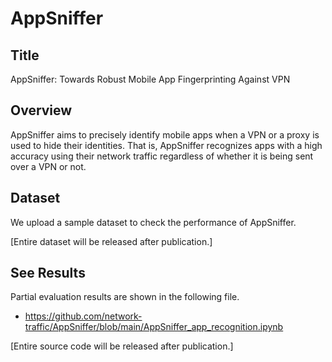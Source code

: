 # AppSniffer

## Title
AppSniffer: Towards Robust Mobile App Fingerprinting Against VPN

## Overview
AppSniffer aims to precisely identify mobile apps when a VPN or a proxy is used to hide their identities. That is, AppSniffer recognizes apps with a high accuracy using their network traffic regardless of whether it is being sent over a VPN or not.

## Dataset
We upload a sample dataset to check the performance of AppSniffer. 

[Entire dataset will be released after publication.]

## See Results
Partial evaluation results are shown in the following file.

* https://github.com/network-traffic/AppSniffer/blob/main/AppSniffer_app_recognition.ipynb

[Entire source code will be released after publication.]
